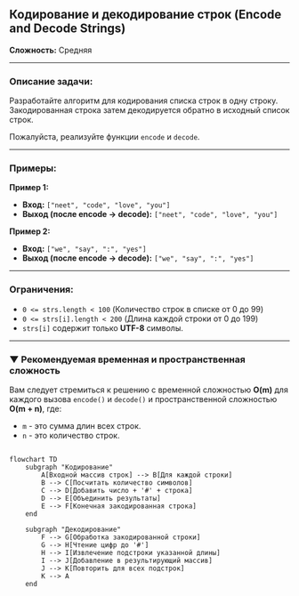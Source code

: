 ## Кодирование и декодирование строк (Encode and Decode Strings)

**Сложность:** Средняя

---

### Описание задачи:

Разработайте алгоритм для кодирования списка строк в одну строку. Закодированная строка затем декодируется обратно в исходный список строк.

Пожалуйста, реализуйте функции `encode` и `decode`.

---

### Примеры:

**Пример 1:**
*   **Вход:** `["neet", "code", "love", "you"]`
*   **Выход (после encode -> decode):** `["neet", "code", "love", "you"]`

**Пример 2:**
*   **Вход:** `["we", "say", ":", "yes"]`
*   **Выход (после encode -> decode):** `["we", "say", ":", "yes"]`

---

### Ограничения:

*   `0 <= strs.length < 100` (Количество строк в списке от 0 до 99)
*   `0 <= strs[i].length < 200` (Длина каждой строки от 0 до 199)
*   `strs[i]` содержит только **UTF-8** символы.

---

### ▼ Рекомендуемая временная и пространственная сложность

Вам следует стремиться к решению с временной сложностью **O(m)** для каждого вызова `encode()` и `decode()` и пространственной сложностью **O(m + n)**, где:
*   `m` - это сумма длин всех строк.
*   `n` - это количество строк.

```mermaid

flowchart TD
    subgraph "Кодирование"
        A[Входной массив строк] --> B[Для каждой строки]
        B --> C[Посчитать количество символов]
        C --> D[Добавить число + '#' + строка]
        D --> E[Объединить результаты]
        E --> F[Конечная закодированная строка]
    end

    subgraph "Декодирование"
        F --> G[Обработка закодированной строки]
        G --> H[Чтение цифр до '#']
        H --> I[Извлечение подстроки указанной длины]
        I --> J[Добавление в результирующий массив]
        J --> K[Повторить для всех подстрок]
        K --> A
    end
```